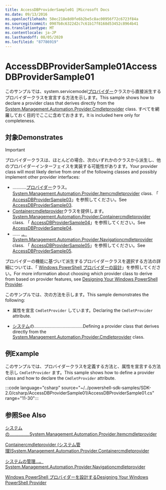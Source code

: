 ```yaml
---
title: AccessDBProviderSample01 |Microsoft Docs
ms.date: 09/13/2016
ms.openlocfilehash: 50ec218e8d0fe6b2be5c8ac00956f72c6723f84a
ms.sourcegitcommit: 0907b8c6322d2c7c61b17f8168d53452c8964b41
ms.translationtype: MT
ms.contentlocale: ja-JP
ms.lasthandoff: 08/05/2020
ms.locfileid: "87786919"
---
```

# <a name="accessdbprovidersample01"></a><span data-ttu-id="b4350-102">AccessDBProviderSample01</span><span class="sxs-lookup"><span data-stu-id="b4350-102">AccessDBProviderSample01</span></span>

<span data-ttu-id="b4350-103">このサンプルでは、system.servicemodel[プロバイダー](/dotnet/api/System.Management.Automation.Provider.CmdletProvider)クラスから直接派生するプロバイダークラスを宣言する方法を示します。</span><span class="sxs-lookup"><span data-stu-id="b4350-103">This sample shows how to declare a provider class that derives directly from the [System.Management.Automation.Provider.Cmdletprovider](/dotnet/api/System.Management.Automation.Provider.CmdletProvider) class.</span></span> <span data-ttu-id="b4350-104">すべてを網羅しておく目的でここに含めておきます。</span><span class="sxs-lookup"><span data-stu-id="b4350-104">It is included here only for completeness.</span></span>

## <a name="demonstrates"></a><span data-ttu-id="b4350-105">対象</span><span class="sxs-lookup"><span data-stu-id="b4350-105">Demonstrates</span></span>

> [!IMPORTANT]
> <span data-ttu-id="b4350-106">プロバイダークラスは、ほとんどの場合、次のいずれかのクラスから派生し、他のプロバイダーインターフェイスを実装する可能性があります。</span><span class="sxs-lookup"><span data-stu-id="b4350-106">Your provider class will most likely derive from one of the following classes and possibly implement other provider interfaces:</span></span>
>
> - <span data-ttu-id="b4350-107">...........[プロバイダー](/dotnet/api/System.Management.Automation.Provider.ItemCmdletProvider)クラス。</span><span class="sxs-lookup"><span data-stu-id="b4350-107">[System.Management.Automation.Provider.Itemcmdletprovider](/dotnet/api/System.Management.Automation.Provider.ItemCmdletProvider) class.</span></span> <span data-ttu-id="b4350-108">「 [AccessDBProviderSample03](./accessdbprovidersample03.md)」を参照してください。</span><span class="sxs-lookup"><span data-stu-id="b4350-108">See [AccessDBProviderSample03](./accessdbprovidersample03.md).</span></span>
> - <span data-ttu-id="b4350-109">[Containercmdletprovider](/dotnet/api/System.Management.Automation.Provider.ContainerCmdletProvider)クラスを提供します。</span><span class="sxs-lookup"><span data-stu-id="b4350-109">[System.Management.Automation.Provider.Containercmdletprovider](/dotnet/api/System.Management.Automation.Provider.ContainerCmdletProvider) class.</span></span> <span data-ttu-id="b4350-110">「 [AccessDBProviderSample04](./accessdbprovidersample04.md)」を参照してください。</span><span class="sxs-lookup"><span data-stu-id="b4350-110">See [AccessDBProviderSample04](./accessdbprovidersample04.md).</span></span>
> - <span data-ttu-id="b4350-111">...... [.。](/dotnet/api/System.Management.Automation.Provider.NavigationCmdletProvider)</span><span class="sxs-lookup"><span data-stu-id="b4350-111">[System.Management.Automation.Provider.Navigationcmdletprovider](/dotnet/api/System.Management.Automation.Provider.NavigationCmdletProvider) class.</span></span> <span data-ttu-id="b4350-112">「 [AccessDBProviderSample05](./accessdbprovidersample05.md)」を参照してください。</span><span class="sxs-lookup"><span data-stu-id="b4350-112">See [AccessDBProviderSample05](./accessdbprovidersample05.md).</span></span>
>
> <span data-ttu-id="b4350-113">プロバイダーの機能に基づいて派生するプロバイダークラスを選択する方法の詳細については、「 [Windows PowerShell プロバイダーの設計](./provider-types.md)」を参照してください。</span><span class="sxs-lookup"><span data-stu-id="b4350-113">For more information about choosing which provider class to derive from based on provider features, see [Designing Your Windows PowerShell Provider](./provider-types.md).</span></span>

<span data-ttu-id="b4350-114">このサンプルでは、次の方法を示します。</span><span class="sxs-lookup"><span data-stu-id="b4350-114">This sample demonstrates the following:</span></span>

- <span data-ttu-id="b4350-115">属性を宣言 `CmdletProvider` しています。</span><span class="sxs-lookup"><span data-stu-id="b4350-115">Declaring the `CmdletProvider` attribute.</span></span>

- <span data-ttu-id="b4350-116">[システム](/dotnet/api/System.Management.Automation.Provider.CmdletProvider)の.......................................</span><span class="sxs-lookup"><span data-stu-id="b4350-116">Defining a provider class that derives directly from the [System.Management.Automation.Provider.Cmdletprovider](/dotnet/api/System.Management.Automation.Provider.CmdletProvider) class.</span></span>

## <a name="example"></a><span data-ttu-id="b4350-117">例</span><span class="sxs-lookup"><span data-stu-id="b4350-117">Example</span></span>

<span data-ttu-id="b4350-118">このサンプルでは、プロバイダークラスを定義する方法と、属性を宣言する方法を示し `CmdletProvider` ます。</span><span class="sxs-lookup"><span data-stu-id="b4350-118">This sample shows how to define a provider class and how to declare the `CmdletProvider` attribute.</span></span>

:::code language="csharp" source="~/../powershell-sdk-samples/SDK-2.0/csharp/AccessDBProviderSample01/AccessDBProviderSample01.cs" range="11-30":::

## <a name="see-also"></a><span data-ttu-id="b4350-119">参照</span><span class="sxs-lookup"><span data-stu-id="b4350-119">See Also</span></span>

[<span data-ttu-id="b4350-120">システムの................</span><span class="sxs-lookup"><span data-stu-id="b4350-120">System.Management.Automation.Provider.Itemcmdletprovider</span></span>](/dotnet/api/System.Management.Automation.Provider.ItemCmdletProvider)

[<span data-ttu-id="b4350-121">Containercmdletprovider (システム管理)</span><span class="sxs-lookup"><span data-stu-id="b4350-121">System.Management.Automation.Provider.Containercmdletprovider</span></span>](/dotnet/api/System.Management.Automation.Provider.ContainerCmdletProvider)

[<span data-ttu-id="b4350-122">システムの管理...。</span><span class="sxs-lookup"><span data-stu-id="b4350-122">System.Management.Automation.Provider.Navigationcmdletprovider</span></span>](/dotnet/api/System.Management.Automation.Provider.NavigationCmdletProvider)

[<span data-ttu-id="b4350-123">Windows PowerShell プロバイダーを設計する</span><span class="sxs-lookup"><span data-stu-id="b4350-123">Designing Your Windows PowerShell Provider</span></span>](./provider-types.md)
